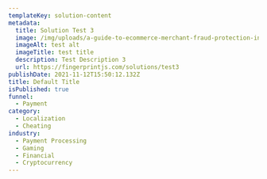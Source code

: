 ```yaml
---
templateKey: solution-content
metadata:
  title: Solution Test 3
  image: /img/uploads/a-guide-to-ecommerce-merchant-fraud-protection-in-2024-1-.png
  imageAlt: test alt
  imageTitle: test title
  description: Test Description 3
  url: https://fingerprintjs.com/solutions/test3
publishDate: 2021-11-12T15:50:12.132Z
title: Default Title
isPublished: true
funnel:
  - Payment
category:
  - Localization
  - Cheating
industry:
  - Payment Processing
  - Gaming
  - Financial
  - Cryptocurrency
---
```

